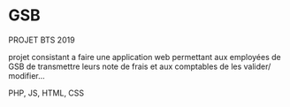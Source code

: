 # GSB
PROJET BTS 2019

projet consistant a faire une application web permettant aux employées de GSB de transmettre leurs note de frais et aux comptables de les valider/ modifier...

PHP, JS, HTML, CSS
